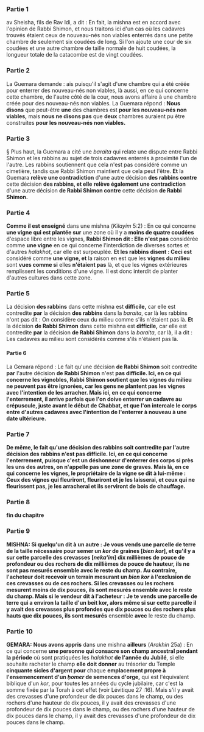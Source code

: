### Partie 1
av Sheisha, fils de Rav Idi, a dit : En fait, la mishna est en accord avec l'opinion de Rabbi Shimon, et nous traitons ici d'un cas où les cadavres trouvés étaient ceux de nouveau-nés non viables enterrés dans une petite chambre de seulement six coudées de long. Si l'on ajoute une cour de six coudées et une autre chambre de taille normale de huit coudées, la longueur totale de la catacombe est de vingt coudées.

### Partie 2
La Guemara demande : ais puisqu'il s'agit d'une chambre qui a été créée pour enterrer des nouveau-nés non viables, là aussi, en ce qui concerne cette chambre, de l'autre côté de la cour, nous avons affaire à une chambre créée pour des nouveau-nés non viables. La Guemara répond : <b>Nous disons</b> que peut-être <b>une</b> des chambres est <b>pour les nouveau-nés non viables,</b> mais <b>nous ne disons pas</b> que <b>deux</b> chambres auraient pu être construites <b>pour les nouveau-nés non viables.</b>

### Partie 3
§ Plus haut, la Guemara a cité une <i>baraita</i> qui relate une dispute entre Rabbi Shimon et les rabbins au sujet de trois cadavres enterrés à proximité l'un de l'autre. Les rabbins soutiennent que cela n'est pas considéré comme un cimetière, tandis que Rabbi Shimon maintient que cela peut l'être. <b>Et</b> la Guemara <b>relève une contradiction</b> d'une autre décision <b>des rabbins contre</b> cette décision <b>des rabbins, et elle</b> <b>relève également une contradiction</b> d'une autre décision <b>de Rabbi Shimon contre</b> cette décision <b>de Rabbi Shimon.</b>

### Partie 4
<b>Comme il est enseigné</b> dans une mishna (<i>Kilayim</i> 5:2) : En ce qui concerne <b>une vigne qui est plantée sur</b> une zone où il y a <b>moins de quatre coudées</b> d'espace libre entre les vignes, <b>Rabbi Shimon dit : Elle n'est pas</b> considérée comme <b>une vigne</b> en ce qui concerne l'interdiction de diverses sortes et d'autres <i>halakhot</i>, car elle est surpeuplée. <b>Et les rabbins disent : Ceci est</b> considéré comme <b>une vigne, et</b> la raison en est que les <b>vignes du milieu</b> sont <b>vues comme si</b> elles <b>n'étaient pas</b> là, et que les vignes extérieures remplissent les conditions d'une vigne. Il est donc interdit de planter d'autres cultures dans cette zone.

### Partie 5
La décision <b>des rabbins</b> dans cette mishna est <b>difficile,</b> car elle est contredite <b>par</b> la décision <b>des rabbins</b> dans la <i>baraita</i>, car là les rabbins n'ont pas dit : On considère ceux du milieu comme s'ils n'étaient pas là. <b>Et</b> la décision <b>de Rabbi Shimon</b> dans cette mishna est <b>difficile,</b> car elle est contredite <b>par</b> la décision <b>de Rabbi Shimon</b> dans la <i>baraita</i>, car là, il a dit : Les cadavres au milieu sont considérés comme s'ils n'étaient pas là.

#### Partie 6
La Gemara répond : Le fait qu'une décision <b>de Rabbi Shimon</b> soit contredite <b>par</b> l'autre décision <b>de Rabbi Shimon</b> n'est <b>pas difficile. Ici, en ce qui concerne les vignobles, Rabbi Shimon soutient que les vignes du milieu ne peuvent pas être ignorées, car les gens ne plantent pas les vignes avec l'intention de les arracher. Mais ici, en ce qui concerne l'enterrement, il arrive parfois que l'on doive enterrer un cadavre au crépuscule, juste avant le début de Chabbat, et que l'on intercale le corps entre d'autres cadavres avec l'intention de l'enterrer à nouveau à une date ultérieure.

### Partie 7
De même, le fait qu'une décision <b>des rabbins</b> soit contredite <b>par</b> l'autre décision <b>des rabbins</b> n'est <b>pas difficile. Ici,</b> en ce qui concerne l'enterrement, <b>puisque c'est un déshonneur</b> d'enterrer des corps si près les uns des autres, <b>on n'appelle pas</b> une zone de <b>graves.</b> Mais <b>là,</b> en ce qui concerne les vignes, le propriétaire de la vigne <b>se dit</b> à lui-même : <b>Ceux des</b> vignes qui <b>fleuriront, fleuriront</b> et je les laisserai, <b>et</b> ceux qui <b>ne fleurissent pas,</b> je les arracherai et <b>ils serviront de bois de chauffage.</b>

### Partie 8
fin du chapitre

### Partie 9
<strong>MISHNA:</strong> <b>Si quelqu'un dit à un autre : Je vous</b> vends une parcelle de <b>terre</b> de la taille <b>nécessaire pour semer un <i>kor</i> de graines [<i>bien kor</i>],</b> et qu'il <b>y a</b> sur cette parcelle <b>des crevasses</b> [<b><i>neka'im</i></b>] <b>dix millièmes de pouce de profondeur ou des rochers de dix millièmes de pouce de hauteur, ils ne sont pas mesurés</b> ensemble <b>avec</b> le reste du champ. Au contraire, l'acheteur doit recevoir un terrain mesurant un <i>bien kor</i> à l'exclusion de ces crevasses ou de ces rochers. Si les crevasses ou les rochers mesurent <b>moins</b> de dix pouces, <b>ils sont mesurés</b> ensemble <b>avec</b> le reste du champ. <b>Mais si</b> le vendeur <b>dit à</b> l'acheteur : Je te vends une parcelle de <b>terre</b> qui a <b>environ</b> la taille d'un <b>beit kor</i>,</b> alors <b>même si sur cette parcelle</b> il y avait des crevasses plus profondes que dix pouces ou des rochers plus hauts que dix pouces, ils sont mesurés</b> ensemble <b>avec</b> le reste du champ.

### Partie 10
<strong>GEMARA:</strong> <b>Nous avons appris</b> dans une mishna <b>ailleurs</b> (<i>Arakhin</i> 25a) : En ce qui concerne <b>une personne qui consacre son</b> <b>champ ancestral pendant la période</b> où sont pratiquées les <i>halakhot</i> <b>de l'année du Jubilé</b>, si elle souhaite racheter le champ <b>elle doit donner</b> au trésorier du Temple <b>cinquante sicles d'argent pour</b> chaque <b>emplacement propre à l'ensemencement d'un <i>ḥomer</i> de semences d'orge,</b> qui est l'équivalent biblique d'un <i>kor</i>, pour toutes les années du cycle jubilaire, car c'est la somme fixée par la Torah à cet effet (voir Lévitique 27 :16). Mais s'il y avait des crevasses d'une profondeur de dix pouces dans le champ, ou des rochers d'une hauteur de dix pouces, il y avait des crevasses d'une profondeur de dix pouces dans le champ, ou des rochers d'une hauteur de dix pouces dans le champ, il y avait des crevasses d'une profondeur de dix pouces dans le champ.